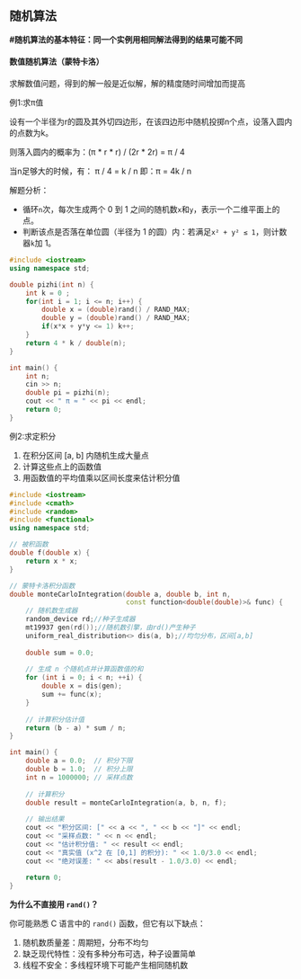 ## 随机算法

**#随机算法的基本特征：同一个实例用相同解法得到的结果可能不同**



#### **数值随机算法**（蒙特卡洛）

求解数值问题，得到的解一般是近似解，解的精度随时间增加而提高



例1:求π值

设有一个半径为r的圆及其外切四边形，在该四边形中随机投掷n个点，设落入圆内的点数为k。

则落入圆内的概率为：(π * r * r) / (2r * 2r) = π / 4 

当n足够大的时候，有： π / 4 = k / n 即：π = 4k / n



解题分析：

- 循环`n`次，每次生成两个 0 到 1 之间的随机数`x`和`y`，表示一个二维平面上的点。
- 判断该点是否落在单位圆（半径为 1 的圆）内：若满足`x² + y² ≤ 1`，则计数器`k`加 1。

```c++
#include <iostream>
using namespace std;

double pizhi(int n) {
	int k = 0 ;
	for(int i = 1; i <= n; i++) {
		double x = (double)rand() / RAND_MAX;
		double y = (double)rand() / RAND_MAX;
		if(x*x + y*y <= 1) k++;
	}
	return 4 * k / double(n);
}

int main() {	
    int n;
	cin >> n;
	double pi = pizhi(n);
	cout << " π ≈ " << pi << endl;
	return 0;
}
```



例2:求定积分

1. 在积分区间 [a, b] 内随机生成大量点
2. 计算这些点上的函数值
3. 用函数值的平均值乘以区间长度来估计积分值

```c++
#include <iostream>
#include <cmath>
#include <random>
#include <functional>
using namespace std;

// 被积函数
double f(double x) {
    return x * x; 
}

// 蒙特卡洛积分函数
double monteCarloIntegration(double a, double b, int n, 
                             const function<double(double)>& func) {
    // 随机数生成器
    random_device rd;//种子生成器
    mt19937 gen(rd());//随机数引擎，由rd()产生种子
    uniform_real_distribution<> dis(a, b);//均匀分布，区间[a,b]
    
    double sum = 0.0;
    
    // 生成 n 个随机点并计算函数值的和
    for (int i = 0; i < n; ++i) {
        double x = dis(gen);
        sum += func(x);
    }
    
    // 计算积分估计值
    return (b - a) * sum / n;
}

int main() {
    double a = 0.0;  // 积分下限
    double b = 1.0;  // 积分上限
    int n = 1000000; // 采样点数
    
    // 计算积分
    double result = monteCarloIntegration(a, b, n, f);
    
    // 输出结果
    cout << "积分区间: [" << a << ", " << b << "]" << endl;
    cout << "采样点数: " << n << endl;
    cout << "估计积分值: " << result << endl;
    cout << "真实值 (x^2 在 [0,1] 的积分): " << 1.0/3.0 << endl;
    cout << "绝对误差: " << abs(result - 1.0/3.0) << endl;
    
    return 0;
}
```





**为什么不直接用 `rand()`？**

你可能熟悉 C 语言中的 `rand()` 函数，但它有以下缺点：

1. 随机数质量差：周期短，分布不均匀
2. 缺乏现代特性：没有多种分布可选，种子设置简单
3. 线程不安全：多线程环境下可能产生相同随机数



